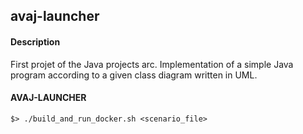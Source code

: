 ## avaj-launcher

#### Description
First projet of the Java projects arc. Implementation of a simple Java program according to a given class diagram written in UML.

#### AVAJ-LAUNCHER
```shell
$> ./build_and_run_docker.sh <scenario_file>
```

